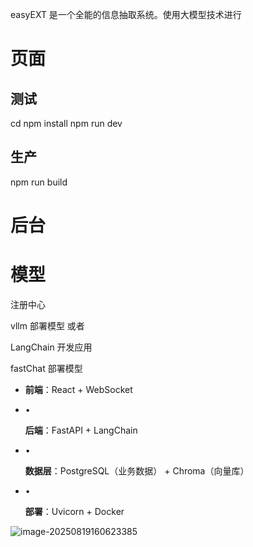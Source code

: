 easyEXT 是一个全能的信息抽取系统。使用大模型技术进行



# 页面

## 测试

cd <your-project-name>
npm install
npm run dev



## 生产

npm run build



# 后台

# 模型





注册中心 

vllm 部署模型 或者 



LangChain 开发应用 

fastChat 部署模型



- 
  ​**前端**​：React + WebSocket

- •

  **后端**：FastAPI + LangChain

- •

  **数据层**：PostgreSQL（业务数据） + Chroma（向量库）

- •

  **部署**：Uvicorn + Docker

![image-20250819160623385](C:\Users\renoy\AppData\Roaming\Typora\typora-user-images\image-20250819160623385.png)
